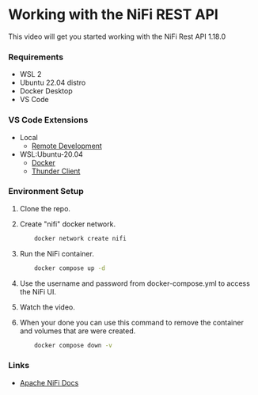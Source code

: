 # Working with the NiFi REST API
This video will get you started working with the NiFi Rest API 1.18.0

### Requirements
- WSL 2
- Ubuntu 22.04 distro
- Docker Desktop
- VS Code


### VS Code Extensions
- Local
    - [Remote Development](https://marketplace.visualstudio.com/items?itemName=ms-vscode-remote.vscode-remote-extensionpack)
- WSL:Ubuntu-20.04
    - [Docker](https://marketplace.visualstudio.com/items?itemName=ms-azuretools.vscode-docker) 
    - [Thunder Client](https://marketplace.visualstudio.com/items?itemName=rangav.vscode-thunder-client)

### Environment Setup
 1. Clone the repo.

 2. Create "nifi" docker network.
    ```bash
        docker network create nifi
    ```
 3. Run the NiFi container.
    
    ```bash
        docker compose up -d
    ```

 4. Use the username and password from docker-compose.yml to access the NiFi UI.

 5. Watch the video.
 
 6. When your done you can use this command to remove the container and volumes that are were created.
    ```bash
        docker compose down -v
    ```


### Links
- [Apache NiFi Docs](https://nifi.apache.org/docs.html)
